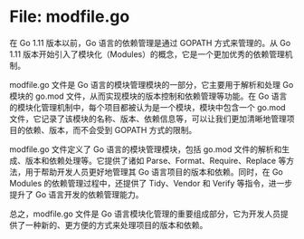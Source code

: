 # File: modfile.go

在 Go 1.11 版本以前，Go 语言的依赖管理是通过 GOPATH 方式来管理的。从 Go 1.11 版本开始引入了模块化（Modules）的概念，它是一个更加优秀的依赖管理机制。

modfile.go 文件是 Go 语言的模块管理模块的一部分，它主要用于解析和处理 Go 模块的 go.mod 文件，从而实现模块的版本控制和依赖管理等功能。在 Go 语言的模块化管理机制中，每个项目都被认为是一个模块，模块中包含一个 go.mod 文件，它记录了该模块的名称、版本、依赖信息等，可以让我们更加清晰地管理项目的依赖、版本，而不会受到 GOPATH 方式的限制。

modfile.go 文件定义了 Go 语言的模块管理模块，包括 go.mod 文件的解析和生成、版本和依赖处理等。它提供了诸如 Parse、Format、Require、Replace 等方法，用于帮助开发人员更好地管理其 Go 语言项目的版本和依赖。同时，在 Go Modules 的依赖管理过程中，还提供了 Tidy、Vendor 和 Verify 等指令，进一步提升了 Go 语言开发的依赖管理能力。

总之，modfile.go 文件是 Go 语言模块化管理的重要组成部分，它为开发人员提供了一种新的、更方便的方式来处理项目的版本和依赖。

